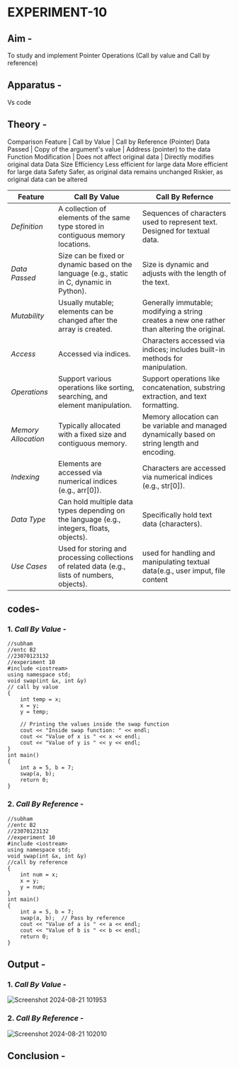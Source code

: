 # EXPERIMENT-10

## Aim -
To study and implement Pointer Operations (Call by value and Call by reference)

## Apparatus -
Vs code

## Theory -
Comparison
Feature  |	Call by Value	|  Call by Reference (Pointer)
Data Passed	| Copy of the argument's value	| Address (pointer) to the data
Function Modification	| Does not affect original data |	Directly modifies original data
Data Size Efficiency	Less efficient for large data	More efficient for large data
Safety	Safer, as original data remains unchanged	Riskier, as original data can be altered



| Feature           | Call By Value                                           | Call By Refernce                                       |
|-------------------|-------------------------------------------------|----------------------------------------------|
| *Definition*    | A collection of elements of the same type stored in contiguous memory locations. | Sequences of characters used to represent text. Designed for textual data. |
| *Data Passed*          |Size can be fixed or dynamic based on the language (e.g., static in C, dynamic in Python).         | Size is dynamic and adjusts with the length of the text. |
| *Mutability*    | Usually mutable; elements can be changed after the array is created.| Generally immutable; modifying a string creates a new one rather than altering the original. |
| *Access*        | Accessed via indices.                          | Characters accessed via indices; includes built-in methods for manipulation. |
| *Operations*    | Support various operations like sorting, searching, and element manipulation.  |Support operations like concatenation, substring extraction, and text formatting.|
| *Memory Allocation* |Typically allocated with a fixed size and contiguous memory.|Memory allocation can be variable and managed dynamically based on string length and encoding. |
| *Indexing* | Elements are accessed via numerical indices (e.g., arr[0]). | Characters are accessed via numerical indices (e.g., str[0]). |
| *Data Type* | Can hold multiple data types depending on the language (e.g., integers, floats, objects). |Specifically hold text data (characters).|
| *Use Cases* | Used for storing and processing collections of related data (e.g., lists of numbers, objects). |used for handling and manipulating textual data(e.g., user imput, file content|

## codes-
### 1. *Call By Value* -
```
//subham
//entc B2
//23070123132
//experiment 10
#include <iostream>
using namespace std;
void swap(int &x, int &y) 
// call by value
{
    int temp = x;
    x = y;
    y = temp;

    // Printing the values inside the swap function
    cout << "Inside swap function: " << endl;
    cout << "Value of x is " << x << endl;
    cout << "Value of y is " << y << endl;
}
int main() 
{
    int a = 5, b = 7;
    swap(a, b);
    return 0;
}
```

### 2. *Call By Reference* -
```
//subham
//entc B2
//23070123132
//experiment 10
#include <iostream>
using namespace std;
void swap(int &x, int &y) 
//call by reference
{
    int num = x;
    x = y;
    y = num;
}
int main() 
{
    int a = 5, b = 7;
    swap(a, b);  // Pass by reference
    cout << "Value of a is " << a << endl;
    cout << "Value of b is " << b << endl;
    return 0;
}
```

## Output -
### 1. *Call By Value* -
![Screenshot 2024-08-21 101953](https://github.com/user-attachments/assets/7b2cb836-425e-4796-a045-0e8fb0002a7b)

### 2. *Call By Reference* -
![Screenshot 2024-08-21 102010](https://github.com/user-attachments/assets/a190f2b9-f2e6-4845-95b1-98a01bd0dd5a)

## Conclusion -
